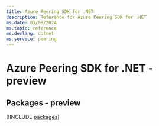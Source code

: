```yaml
---
title: Azure Peering SDK for .NET
description: Reference for Azure Peering SDK for .NET
ms.date: 03/08/2024
ms.topic: reference
ms.devlang: dotnet
ms.service: peering
---
```

# Azure Peering SDK for .NET - preview
## Packages - preview
[!INCLUDE [packages](peering-index.md)]